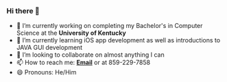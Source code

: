 ### Hi there 👋

- 🔭 I’m currently working on completing my Bachelor's in Computer Science at the **University of Kentucky**
- 🌱 I’m currently learning iOS app development as well as introductions to JAVA GUI development
- 👯 I’m looking to collaborate on almost anything I can
- 📫 How to reach me: [**Email**](mailto:kghe227@uky.edu) or at 859-229-7858
- 😄 Pronouns: He/Him

